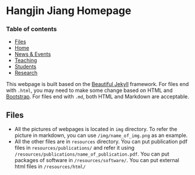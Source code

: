 # Hangjin Jiang Homepage

### Table of contents

- [Files](#files)
- [Home](#Home)
- [News & Events](#news_and_events)
- [Teaching](#teaching)
- [Students](#students)
- [Research](#research)

This webpage is built based on the [Beautiful Jekyll](https://github.com/daattali/beautiful-jekyll#readme) framework. For files end with `.html`, you may need to make some change based on HTML and [Bootstrap](https://getbootstrap.com/). For files end with `.md`, both HTML and Markdown are acceptable.


## Files

- All the pictures of webpages is located in `img` directory. To refer the picture in markdown, you can use `/img/name_of_img.png` as an example.
- All the other files are in `resources` directory. You can put publication pdf files in `resources/publications/` and refer it using `/resources/publications/name_of_publication.pdf`. You can put packages of software in `/resources/software/`. You can put external html files in `/resources/html/`
